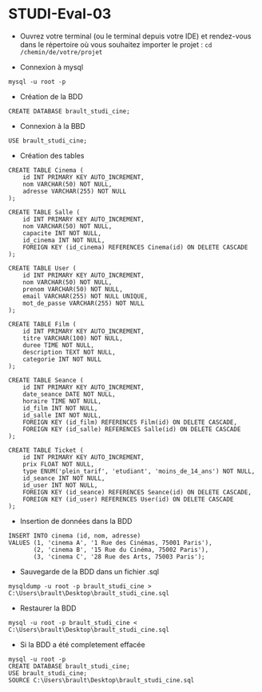 # STUDI-Eval-03

- Ouvrez votre terminal (ou le terminal depuis votre IDE) et rendez-vous dans le répertoire où vous souhaitez importer le projet :
```cd /chemin/de/votre/projet```

- Connexion à mysql
```
mysql -u root -p
```

- Création de la BDD
```
CREATE DATABASE brault_studi_cine;
```

- Connexion à la BBD
```
USE brault_studi_cine;
```

- Création des tables

```
CREATE TABLE Cinema (
    id INT PRIMARY KEY AUTO_INCREMENT,
    nom VARCHAR(50) NOT NULL,
    adresse VARCHAR(255) NOT NULL
);

CREATE TABLE Salle (
    id INT PRIMARY KEY AUTO_INCREMENT,
    nom VARCHAR(50) NOT NULL,
    capacite INT NOT NULL,
    id_cinema INT NOT NULL,
    FOREIGN KEY (id_cinema) REFERENCES Cinema(id) ON DELETE CASCADE
);

CREATE TABLE User (
    id INT PRIMARY KEY AUTO_INCREMENT,
    nom VARCHAR(50) NOT NULL,
    prenom VARCHAR(50) NOT NULL,
    email VARCHAR(255) NOT NULL UNIQUE,
    mot_de_passe VARCHAR(255) NOT NULL
);

CREATE TABLE Film (
    id INT PRIMARY KEY AUTO_INCREMENT,
    titre VARCHAR(100) NOT NULL,
    duree TIME NOT NULL,
    description TEXT NOT NULL,
    categorie INT NOT NULL
);

CREATE TABLE Seance (
    id INT PRIMARY KEY AUTO_INCREMENT,
    date_seance DATE NOT NULL,
    horaire TIME NOT NULL,
    id_film INT NOT NULL,
    id_salle INT NOT NULL,
    FOREIGN KEY (id_film) REFERENCES Film(id) ON DELETE CASCADE,
    FOREIGN KEY (id_salle) REFERENCES Salle(id) ON DELETE CASCADE
);

CREATE TABLE Ticket (
    id INT PRIMARY KEY AUTO_INCREMENT,
    prix FLOAT NOT NULL,
    type ENUM('plein_tarif', 'etudiant', 'moins_de_14_ans') NOT NULL,
    id_seance INT NOT NULL,
    id_user INT NOT NULL,
    FOREIGN KEY (id_seance) REFERENCES Seance(id) ON DELETE CASCADE,
    FOREIGN KEY (id_user) REFERENCES User(id) ON DELETE CASCADE
); 
```

- Insertion de données dans la BDD
```
INSERT INTO cinema (id, nom, adresse)
VALUES (1, 'cinema A', '1 Rue des Cinémas, 75001 Paris'),
       (2, 'cinema B', '15 Rue du Cinéma, 75002 Paris'),
       (3, 'cinema C', '28 Rue des Arts, 75003 Paris');
```

- Sauvegarde de la BDD dans un fichier .sql
```
mysqldump -u root -p brault_studi_cine > C:\Users\brault\Desktop\brault_studi_cine.sql
```

- Restaurer la BDD
```
mysql -u root -p brault_studi_cine < C:\Users\brault\Desktop\brault_studi_cine.sql
```

- Si la BDD a été completement effacée
```
mysql -u root -p
CREATE DATABASE brault_studi_cine;
USE brault_studi_cine;
SOURCE C:\Users\brault\Desktop\brault_studi_cine.sql
```
